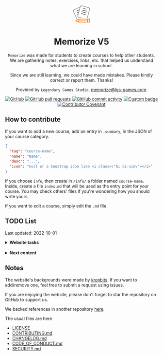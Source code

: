 <div align="center">
<br>

![icon](.github/icon64.png)

<h1>Memorize V5</h1>

`Memorize` was made for students to create courses to help other students. We are gathering notes, exercises, links, etc. that helped us understand what we are learning in school.

Since we are still learning, we could have made mistakes. Please kindly correct or report them. Thanks!

Provided by `Legendary Games Studio`, [memorize@lgs-games.com](mailto:memorize@lgs-games.com).
</div>

<div align="center">

[![GitHub](https://img.shields.io/github/license/lgs-games/memorize)](LICENSE)
[![GitHub pull requests](https://img.shields.io/github/issues-pr-closed/lgs-games/memorize?color=%23a0)](https://github.com/lgs-games/memorize/pulls)
[![GitHub commit activity](https://img.shields.io/github/commit-activity/m/lgs-games/memorize)](https://github.com/lgs-games/memorize)
[![Custom badge](https://img.shields.io/endpoint?label=views&logoColor=success&url=https%3A%2F%2Fmemorize.be%2Fcounter)](https://github.com/lgs-games/memorize)
[![Contributor Covenant](https://img.shields.io/badge/Contributor%20Covenant-2.1-4baaaa.svg)](.github/CODE_OF_CONDUCT.md)
</div>

## How to contribute

If you want to add a new course, add an entry in ``.summary``, in the JSON of your course category.

```json
{
  "tag": "course-name",
  "name": "Name",
  "desc": "...",
  "icon": "null or a boostrap icon like <i class=\"bi bi-sim\"></i>"
}
```

If you choose ``info``, then create in ``/info/`` a folder named `course-name`. Inside, create a file ``index.md`` that will be used as the entry point for your course. You may check others' files if you're wondering how you should write yours.

If you want to edit a course, simply edit the ``.md`` file.

## TODO List 

Last updated: 2022-10-01

<details>
<summary> <b>Website tasks</b></summary>

* **Guidelines**
* [ ] empty alt in the Markdown should be checked/removed
* [ ] add a width/height to images?
* **Features**
* [ ] advanced search? (inside a course/category)
* [ ] adding file history
* [ ] adding submit issue
* [ ] breadcrumb?
* [ ] improve edit page
* [ ] local save (edit)?
* **Content**
* [ ] Index Google/Bing
* [ ] add a pull request template
* [ ] Explode the ToolBox? Check .todo in .summary
</details>

<br>

<details>
<summary> <b>Next content</b></summary>

* [ ] Complete Linux (knowledge) course
* [ ] Complete Linux (commands) course
* [ ] Complete Networking course
* [ ] Complete Cybersecurity (knowledge) course
* [ ] Complete Relational modeling course
* [ ] Complete Java course
* [ ] Complete Bootstrap course
* [ ] Complete C course
* [ ] Complete CUnit course
* [ ] Complete NCurses course
* [ ] Complete C++ course
* [ ] Complete Qt course
* [ ] Complete Python course
* [ ] Update Unity courses (mobile, VR, ...)
* [ ] IntelliJ Plugin Development
</details>

## Notes

The website's backgrounds were made by [kronbits](https://kronbits.itch.io/backgrounds). If you want to add/remove one, feel free to submit a request using issues.

If you are enjoying the website, please don't forget to star the repository on GitHub to support us.

We backed references in another repository [here](https://github.com/memorize-code/memorize-references).

The usual files are here

* [LICENSE](LICENSE)
* [CONTRIBUTING.md](CONTRIBUTING.md)
* [CHANGELOG.md](.github/CHANGELOG.md)
* [CODE_OF_CONDUCT.md](.github/CODE_OF_CONDUCT.md)
* [SECURITY.md](.github/SECURITY.md)